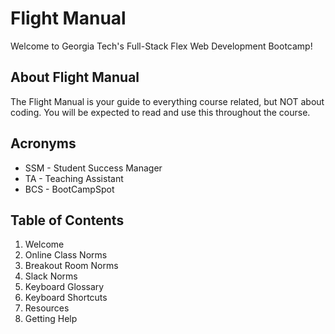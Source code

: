 # Flight Manual

Welcome to Georgia Tech's Full-Stack Flex Web Development Bootcamp!

## About Flight Manual

The Flight Manual is your guide to everything course related, but NOT about coding. You will be expected to read and use this throughout the course. 

## Acronyms

* SSM - Student Success Manager
* TA - Teaching Assistant
* BCS - BootCampSpot

## Table of Contents

01. Welcome
02. Online Class Norms
03. Breakout Room Norms
04. Slack Norms
05. Keyboard Glossary
06. Keyboard Shortcuts
07. Resources
08. Getting Help

